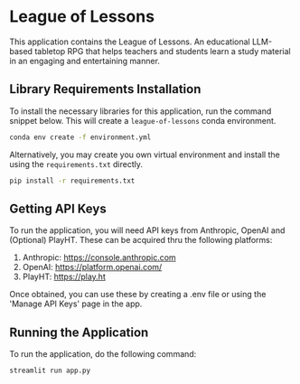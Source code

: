 # League of Lessons

This application contains the League of Lessons. An educational LLM-based tabletop RPG that helps teachers and students learn a study material in an engaging and entertaining manner.

## Library Requirements Installation

To install the necessary libraries for this application, run the command snippet below.
This will create a `league-of-lessons` conda environment.

```sh
conda env create -f environment.yml
```

Alternatively, you may create you own virtual environment and install the using
the `requirements.txt` directly.

```sh
pip install -r requirements.txt
```

## Getting API Keys

To run the application, you will need API keys from Anthropic, OpenAI and (Optional) PlayHT.
These can be acquired thru the following platforms:
1. Anthropic: https://console.anthropic.com
2. OpenAI: https://platform.openai.com/
3. PlayHT: https://play.ht

Once obtained, you can use these by creating a .env file or using the 'Manage API Keys' page in the app.

## Running the Application

To run the application, do the following command:

```sh
streamlit run app.py
```